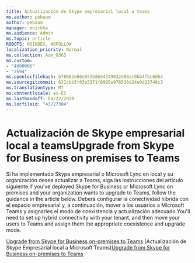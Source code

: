 ```yaml
---
title: Actualización de Skype empresarial local a teams
ms.author: pebaum
author: pebaum
manager: mnirkhe
ms.audience: Admin
ms.topic: article
ROBOTS: NOINDEX, NOFOLLOW
localization_priority: Normal
ms.collection: Adm_O365
ms.custom:
- "4000006"
- "2694"
ms.openlocfilehash: b78662e68e053b8b94349032d80ac9bb4fbc0d64
ms.sourcegitcommit: 631cbb5f03e5371f0995e976536d24e9d13746c3
ms.translationtype: MT
ms.contentlocale: es-ES
ms.lasthandoff: 04/22/2020
ms.locfileid: "43727304"
---
```

# <a name="upgrade-from-skype-for-business-on-premises-to-teams"></a><span data-ttu-id="beb1a-102">Actualización de Skype empresarial local a teams</span><span class="sxs-lookup"><span data-stu-id="beb1a-102">Upgrade from Skype for Business on premises to Teams</span></span>

<span data-ttu-id="beb1a-103">Si ha implementado Skype empresarial o Microsoft Lync en local y su organización desea actualizar a Teams, siga las instrucciones del artículo siguiente.</span><span class="sxs-lookup"><span data-stu-id="beb1a-103">If you've deployed Skype for Business or Microsoft Lync on premises and your organization wants to upgrade to Teams, follow the guidance in the article below.</span></span> <span data-ttu-id="beb1a-104">Deberá configurar la conectividad híbrida con el espacio empresarial y, a continuación, mover a los usuarios a Microsoft Teams y asignarles el modo de coexistencia y actualización adecuado.</span><span class="sxs-lookup"><span data-stu-id="beb1a-104">You'll need to set up hybrid connectivity with your tenant, and then move your users to Teams and assign them the appropriate coexistence and upgrade mode.</span></span> 

<span data-ttu-id="beb1a-105">[Upgrade from Skype for Business on-premises to Teams](https://docs.microsoft.com/MicrosoftTeams/upgrade-to-teams-execute-skypeforbusinesshybridonprem) (Actualización de Skype Empresarial local a Microsoft Teams)</span><span class="sxs-lookup"><span data-stu-id="beb1a-105">[Upgrade from Skype for Business on-premises to Teams](https://docs.microsoft.com/MicrosoftTeams/upgrade-to-teams-execute-skypeforbusinesshybridonprem)</span></span>

